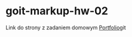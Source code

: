# goit-markup-hw-02

Link do strony z zadaniem domowym [Portfolio](https://malgorzatakuszewska.github.io/goit-markup-hw-02/)git
